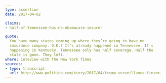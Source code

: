 ```yaml
---
type: assertion
date: 2017-04-02

claims:
- half-of-tennessee-has-no-obamacare-insurer

quote:
  You have many states coming up where they’re going to have no
  insurance company. O.K.? It’s already happened in Tennessee. It’s
  happening in Kentucky. Tennessee only has half coverage. Half the
  state is gone. They left.
where: inteview with The New York Times
sources:
- type: transcript
  url: http://www.politico.com/story/2017/04/trump-surveillance-financial-times-interview-236819
---
```

